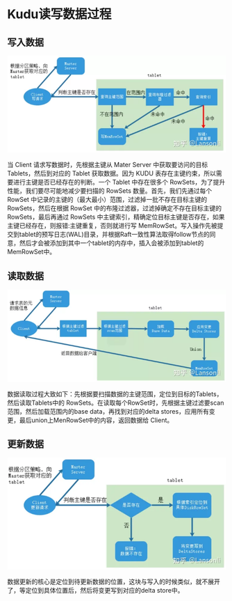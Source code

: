 # Kudu读写数据过程

## 写入数据
![](Images/22.webp)

当 Client 请求写数据时，先根据主键从 Mater Server 中获取要访问的目标 Tablets，然后到对应的 Tablet 获取数据。因为 KUDU 表存在主键约束，所以需要进行主键是否已经存在的判断。一个 Tablet 中存在很多个 RowSets，为了提升性能，我们要尽可能地减少要扫描的 RowSets 数量。首先，我们先通过每个 RowSet 中记录的主键的（最大最小）范围，过滤掉一批不存在目标主键的 RowSets，然后在根据 RowSet 中的布隆过滤器，过滤掉确定不存在目标主键的 RowSets，最后再通过 RowSets 中主键索引，精确定位目标主键是否存在，如果主键已经存在，则报错:主键重复，否则就进行写 MemRowSet。写入操作先被提交到tablet的预写日志(WAL)目录，并根据Raft一致性算法取得follow节点的同意，然后才会被添加到其中一个tablet的内存中，插入会被添加到tablet的MemRowSet中。

## 读取数据

![](Images/23.webp)

​数据读取过程大致如下：先根据要扫描数据的主键范围，定位到目标的Tablets，然后读取Tablets中的 RowSets。在读取每个RowSet时，先根据主键过滤要scan范围，然后加载范围内的base data，再找到对应的delta stores，应用所有变更，最后union上MenRowSet中的内容，返回数据给 Client。

## 更新数据

![](Images/24.webp)

数据更新的核心是定位到待更新数据的位置，这块与写入的时候类似，就不展开了，等定位到具体位置后，然后将变更写到对应的delta store中。
